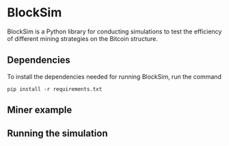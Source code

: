 # BlockSim

BlockSim is a Python library for conducting simulations to test the efficiency of different mining strategies on the Bitcoin structure.

## Dependencies

To install the dependencies needed for running BlockSim, run the command

```pip install -r requirements.txt```

## Miner example

## Running the simulation